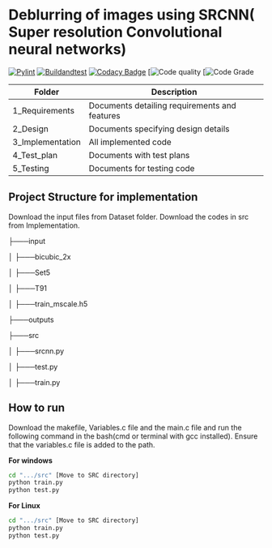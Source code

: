# Deblurring of images using SRCNN( Super resolution Convolutional neural networks)

[![Pylint](https://github.com/BhavanSekar/OOPS-Miniproject/actions/workflows/pylint.yml/badge.svg)](https://github.com/BhavanSekar/OOPS-Miniproject/actions/workflows/pylint.yml)
[![Buildandtest](https://github.com/BhavanSekar/OOPS-Miniproject/actions/workflows/Buildandtest.yml/badge.svg)](https://github.com/BhavanSekar/OOPS-Miniproject/actions/workflows/Buildandtest.yml)
[![Codacy Badge](https://app.codacy.com/project/badge/Grade/a94bf2202d2b445b852ee2d6022dc4cd)](https://www.codacy.com?utm_source=github.com&amp;utm_medium=referral&amp;utm_content=BhavanSekar/OOPS-Miniproject&amp;utm_campaign=Badge_Grade)
[![Code quality](https://www.code-inspector.com/project/27227/score/svg)
[![Code Grade](https://www.code-inspector.com/project/27227/status/svg)

| Folder           | Description                                   |
|------------------|-----------------------------------------------|
| 1_Requirements   | Documents detailing requirements and features |
| 2_Design         | Documents specifying design details           |
| 3_Implementation | All implemented code                          |
| 4_Test_plan      | Documents with test plans                     |
| 5_Testing        | Documents for testing code                    |

## Project Structure for implementation

Download the input files from Dataset folder.
Download the codes in src from Implementation.


├───input

│   ├───bicubic_2x

│   ├───Set5

│   ├───T91

│   ├───train_mscale.h5

├───outputs

├───src

│   ├───srcnn.py

│   ├───test.py

│   ├───train.py

## How to run

Download the makefile, Variables.c file and the main.c file and run the following command in the bash(cmd or terminal with gcc installed). Ensure that the variables.c file is added to the path.

**For windows**

```bash
cd ".../src" [Move to SRC directory]
python train.py
python test.py
```

**For Linux**

```bash
cd ".../src" [Move to SRC directory]
python train.py
python test.py
```


